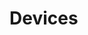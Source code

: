 # Devices













































































































